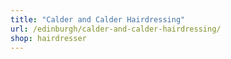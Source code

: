 ```yaml
---
title: "Calder and Calder Hairdressing"
url: /edinburgh/calder-and-calder-hairdressing/
shop: hairdresser
---
```

